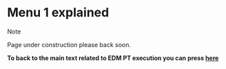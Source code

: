 # Menu 1 explained

> [!NOTE]
> Page under construction please back soon.


**__To back to the main text related to EDM PT execution you can press [here](../About_EDMPT_Solution.md)__**
